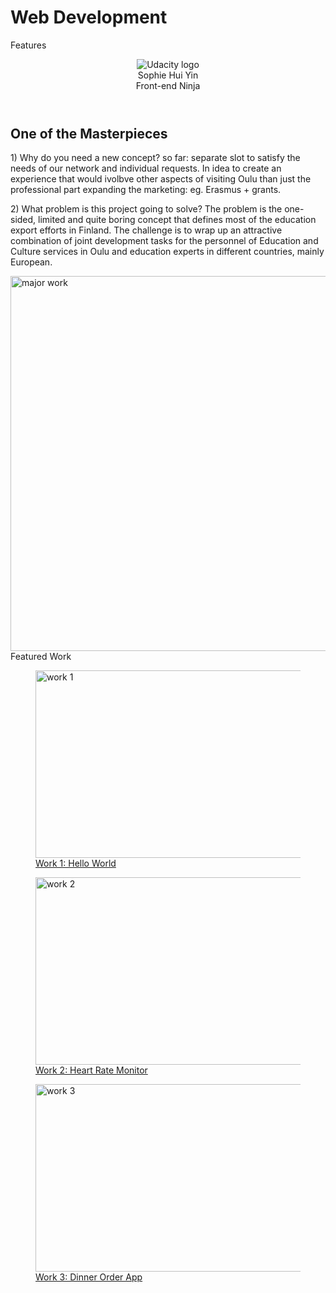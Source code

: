 # Web Development

Features


<div class="wrapper">
  <header class="header">
    <div class="container">
      <div class="logo"><img class="ulogo" src="img/udacity_logo.png" alt="Udacity logo"></div>
      <div class="name">
        <div class="yin">Sophie Hui Yin</div>
        <div class="ninja">Front-end Ninja</div>
      </div>
  </div>
  </header>

  <main class="main">
    <section class="row">
      <div id="master">
        <h2>One of the Masterpieces</h2>
        <p class="para">1) Why do you need a new concept?
so far: separate slot to satisfy the needs of our network and individual requests. In idea to create an experience that would ivolbve other aspects of visiting Oulu than just the professional part
expanding the marketing: eg. Erasmus + grants.</p>
        <p class="para">2)  What problem is this project going to solve?
The problem is the one-sided, limited and quite boring concept that defines most of the education export efforts in Finland. The challenge is to wrap up an attractive combination of joint development tasks for the personnel of Education and Culture services in Oulu and education experts in different countries, mainly European.</p>
      </div>
      <div id="masterpiece">
        <a href="http://www.interiordesign.net/" target="_blank"><img class="major" src="img/masterpiece.jpg" title="One of the Masterpieces" alt="major work" width=720 height=600></a>
      </div>
    </section>
  </main>

  <div class="featured">Featured Work</div>

  <main class="main">
    <section class="row">
      <a href="https://guides.github.com/activities/hello-world/" target="_blank">
        <figure class="work">
          <img src="img/work1.jpg" alt="work 1" width=600 height=300>
          <figcaption class="caption">Work 1: Hello World</figcaption>
        </figure>
      </a>
      <a href="https://guides.github.com/activities/hello-world/" target="_blank">
        <figure class="work">
          <img src="img/work2.jpg" alt="work 2" width=600 height=300>
          <figcaption class="caption">Work 2: Heart Rate Monitor</figcaption>
        </figure>
      </a>
      <a href="https://guides.github.com/activities/hello-world/" target="_blank">
        <figure class="work">
          <img src="img/work3.jpg" alt="work 3" width=600 height=300>
          <figcaption class="caption">Work 3: Dinner Order App</figcaption>
        </figure>
      </a>
    </section>
  </main>

</div>

